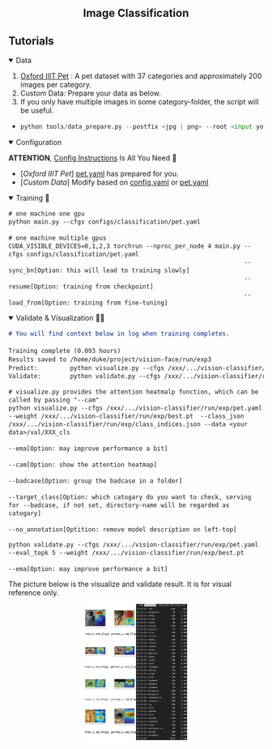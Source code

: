 ## <div align="center">Image Classification</div>

## Tutorials
<details open>
<summary>Data</summary>

1. [Oxford IIIT Pet](../../oxford-iiit-pet/README.md) : A pet dataset with 37 categories and approximately 200 images per category. 
2. Custom Data: Prepare your data as below.
3. If you only have multiple images in some category-folder, the script will be useful.
- ```python
  python tools/data_prepare.py --postfix <jpg | png> --root <input your data realpath> --frac <segment ratio of train-set per category, eg: 0.9 0.6 0.3 0.9 0.9>
  ```

</details>

<details open>
<summary>Configuration ️</summary>

**ATTENTION**, [Config Instructions](../../configs/classification/README.md) Is All You Need 🌟
- [_Oxford IIIT Pet_] [pet.yaml](configs/classification/pet.yaml) has prepared for you.
- [_Custom Data_]  Modify based on [config.yaml](../../configs/classification/complete.yaml) or [pet.yaml](../../configs/classification/pet.yaml)  

</details>

<details open>
<summary>Training 🚀️️</summary>

```shell
# one machine one gpu
python main.py --cfgs configs/classification/pet.yaml

# one machine multiple gpus
CUDA_VISIBLE_DEVICES=0,1,2,3 torchrun --nproc_per_node 4 main.py --cfgs configs/classification/pet.yaml
                                                                 --sync_bn[Option: this will lead to training slowly]
                                                                 --resume[Option: training from checkpoint]
                                                                 --load_from[Option: training from fine-tuning]
```
</details>

<details open>
<summary>Validate & Visualization 🌟🌟</summary>

```markdown
# You will find context below in log when training completes.

Training complete (0.093 hours)  
Results saved to /home/duke/project/vision-face/run/exp3  
Predict:         python visualize.py --cfgs /xxx/.../vision-classifier/run/exp/pet.yaml --weight /xxx/.../vision-classifier/run/exp/best.pt --badcase --class_json /xxx/.../vision-classifier/run/exp/class_indices.json --ema --cam --data <your data>/val/XXX_cls 
Validate:        python validate.py --cfgs /xxx/.../vision-classifier/run/exp/pet.yaml --eval_topk 5 --weight /xxx/.../vision-classifier/run/exp/best.pt --ema
```

```shell
# visualize.py provides the attention heatmalp function, which can be called by passing "--cam"
python visualize.py --cfgs /xxx/.../vision-classifier/run/exp/pet.yaml --weight /xxx/.../vision-classifier/run/exp/best.pt  --class_json /xxx/.../vision-classifier/run/exp/class_indices.json --data <your data>/val/XXX_cls
                                                                                                                                                                                               --ema[Option: may improve performance a bit] 
                                                                                                                                                                                               --cam[Option: show the attention heatmap]
                                                                                                                                                                                               --badcase[Option: group the badcase in a folder]
                                                                                                                                                                                               --target_class[Option: which catogary do you want to check, serving for --badcase, if not set, directory-name will be regarded as catogary]
                                                                                                                                                                                               --no_annotation[Optition: remove model description on left-top]
```

```shell
python validate.py --cfgs /xxx/.../vision-classifier/run/exp/pet.yaml --eval_topk 5 --weight /xxx/.../vision-classifier/run/exp/best.pt 
                                                                                    --ema[Option: may improve performance a bit]
```

The picture below is the visualize and validate result. It is for visual reference only.

<p align="center">
  <img src="../../misc/visual&validation.jpg" width="40%" height="auto" >
</p>
</details>